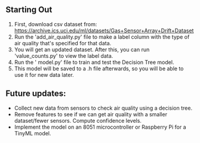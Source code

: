 ## Starting Out
1. First, download csv dataset from: https://archive.ics.uci.edu/ml/datasets/Gas+Sensor+Array+Drift+Dataset
2. Run the 'add_air_quality.py' file to make a label column with the type of air quality that's specified for that data.
3. You will get an updated dataset. After this, you can run 'value_counts.py' to view the label data.
4. Run the ' model.py' file to train and test the Decision Tree model.
5. This model will be saved to a .h file afterwards, so you will be able to use it for new data later.

## Future updates: 
- Collect new data from sensors to check air quality using a decision tree.
- Remove features to see if we can get air quality with a smaller dataset/fewer sensors. Compute confidence levels.
- Implement the model on an 8051 microcontroller or Raspberry Pi for a TinyML model. 
